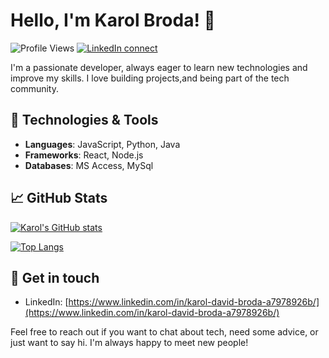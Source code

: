 # Hello, I'm Karol Broda! 👋

![Profile Views](https://komarev.com/ghpvc/?username=karol-broda&color=blueviolet)
[![LinkedIn connect](https://img.shields.io/badge/Connect-karolbroda-blue?logo=linkedin)](https://www.linkedin.com/in/karol-david-broda-a7978926b/)

I'm a passionate developer, always eager to learn new technologies and improve my skills. I love building  projects,and being part of the tech community.

## 🔧 Technologies & Tools

- **Languages**: JavaScript, Python, Java
- **Frameworks**: React, Node.js
- **Databases**: MS Access, MySql

## 📈 GitHub Stats

[![Karol's GitHub stats](https://github-readme-stats.vercel.app/api?username=karol-broda&theme=tokyonight&show_icons=true)](https://github.com/karol-broda)

[![Top Langs](https://github-readme-stats.vercel.app/api/top-langs/?username=karol-broda&theme=tokyonight&layout=compact)](https://github.com/karol-broda)

## 📮 Get in touch

- LinkedIn: [https://www.linkedin.com/in/karol-david-broda-a7978926b/](https://www.linkedin.com/in/karol-david-broda-a7978926b/)

Feel free to reach out if you want to chat about tech, need some advice, or just want to say hi. I'm always happy to meet new people!